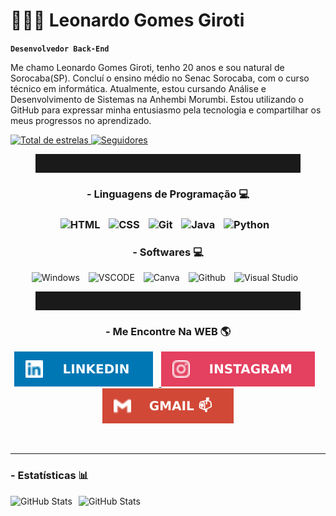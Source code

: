 # 👨🏼‍💻 Leonardo Gomes Giroti

**`Desenvolvedor Back-End`**

Me chamo Leonardo Gomes Giroti, tenho 20 anos e sou natural de Sorocaba(SP). Concluí o ensino médio no Senac Sorocaba, com o curso técnico em informática. Atualmente, estou cursando Análise e Desenvolvimento de Sistemas na Anhembi Morumbi. Estou utilizando o GitHub para expressar minha entusiasmo pela tecnologia e compartilhar os meus progressos no aprendizado.

<p align="left">
    <a href="https://github.com/Leonardo4u?tab=repositories&sort=stargazers">
        <img 
            alt="Total de estrelas" 
            title="Total de estrelas GitHub" 
            src="https://custom-icon-badges.demolab.com/github/stars/Leonardo4u?color=55960c&style=for-the-badge&labelColor=488207&logo=star&label=estrelas"
        />
    </a>
    <a href="https://github.com/Leonardo4u?tab=followers">
        <img 
            alt="Seguidores" 
            title="Me siga no GitHub" 
            src="https://custom-icon-badges.demolab.com/github/followers/Leonardo4u?color=236ad3&labelColor=1155ba&style=for-the-badge&logo=github&label=Seguidores&logoColor=white"
        />
    </a>
</p>

<hr style="height: 30px; margin: 0 40px">

<h3 align= center> - Linguagens de Programação  💻 <h3/>


<p align="center">
    <img 
        alt="HTML"
        title="HTML" 
        width="30px" 
        style="padding-right: 10px;"
        src="https://cdn.jsdelivr.net/gh/devicons/devicon@latest/icons/html5/html5-original.svg" 
    />
    <img 
        alt="CSS" 
        title="CSS"
        width="30px" 
        style="padding-right: 10px;"
        src="https://cdn.jsdelivr.net/gh/devicons/devicon@latest/icons/css3/css3-original.svg" 
    />
    <img 
        alt="Git" 
        title="Git"
        width="30px" 
        style="padding-right: 10px;"
        src="https://cdn.jsdelivr.net/gh/devicons/devicon@latest/icons/git/git-original.svg" 
    />
    <img 
        alt="Java" 
        title="Java"
        width="30px" 
        style="padding-right: 10px;"
        src="https://www.vectorlogo.zone/logos/java/java-icon.svg" 
    />
    <img 
        alt="Python" 
        title="Python"
        width="30px" 
        style="padding-right: 10px;"
        src="https://cdn.jsdelivr.net/gh/devicons/devicon@latest/icons/python/python-original.svg" 
    />
</p>

<h3 align="center">- Softwares  💻 </h3>

<p align="center">
    <img 
        alt="Windows"
        title="Windows" 
        width="30px" 
        style="padding-right: 10px;"
        src="https://camo.githubusercontent.com/00b43e96e45231a05c92a71df4db676f1fe1370f6bee5528eac8b3fc1fc2f8de/68747470733a2f2f63646e2e6a7364656c6976722e6e65742f67682f64657669636f6e732f64657669636f6e2f69636f6e732f77696e646f7773382f77696e646f7773382d6f726967696e616c2e737667" 
    />
        <img 
        alt="VSCODE"
        title="VSCODE" 
        width="30px" 
        style="padding-right: 10px;"
        src="https://camo.githubusercontent.com/f39f203ca1defeb47e3505ef9044d3303c038c60de7e67f6c229992602e59128/68747470733a2f2f63646e2e6a7364656c6976722e6e65742f67682f64657669636f6e732f64657669636f6e2f69636f6e732f7673636f64652f7673636f64652d6f726967696e616c2e737667" 
    />
        <img 
        alt="Canva"
        title="Canva" 
        width="30px" 
        style="padding-right: 10px;"
        src="https://cdn.jsdelivr.net/gh/devicons/devicon@latest/icons/canva/canva-original.svg"" 
    />
        <img 
        alt="Github"
        title="Github" 
        width="30px" 
        style="padding-right: 10px;"
        src="https://camo.githubusercontent.com/dbe4ba9617b5f2b9c3c12682ab9b2c687078af1cd25a2f545461157d8e1e7401/68747470733a2f2f736b696c6c69636f6e732e6465762f69636f6e733f693d676974687562"
    />
        <img 
        alt="Visual Studio"
        title="Visual Studio" 
        width="30px" 
        style="padding-right: 10px;"
        src="https://cdn.jsdelivr.net/gh/devicons/devicon@latest/icons/visualstudio/visualstudio-original.svg"
    />

<hr style="height: 30px; margin: 0 40px">


<h3 align="center"> - Me Encontre Na WEB 🌎 </h3>

<p align="center">
    <a href="https://br.linkedin.com/in/leonardogomesgiroti">
        <img 
            alt="Linkedin" 
            title="Linkedin"
            style="padding-right: 10px;" 
            src="https://raw.githubusercontent.com/PROxZIMA/PROxZIMA/master/src/social/linkedin.svg" 
        />
    </a>
    <a href="https://instagram.com/o_gomes._">
        <img 
            alt="Instagram" 
            title="Instagram"
            style="padding-right: 10px;" 
            src="https://raw.githubusercontent.com/PROxZIMA/PROxZIMA/master/src/social/instagram.svg" 
        />
    </a>
    <a href="mailto:leogomesgiroti@gmail.com">
        <img 
            alt="Gmail" 
            title="Gmail"
            src="https://raw.githubusercontent.com/PROxZIMA/PROxZIMA/master/src/social/gmail.svg" 
        />
    </a>
</p>

<br/>

---

### - Estatísticas  📊  

<p>
  <img 
    align="left" 
    alt="GitHub Stats" 
    height="200" 
    style="padding-right: 10px;" 
    src="https://github-readme-stats.vercel.app/api?username=Leonardo4u&show_icons=true&theme=tokyonight&include_all_commits=true&locale=pt-br" 
  />
<img 
      align="left" 
      alt="GitHub Stats" 
      height="200" 
      src="https://github-readme-stats.vercel.app/api/top-langs/?username=Leonardo4u&theme=tokyonight&layout=compact&custom_title=Tecnologias&langs_count=9" 
  />
</p>